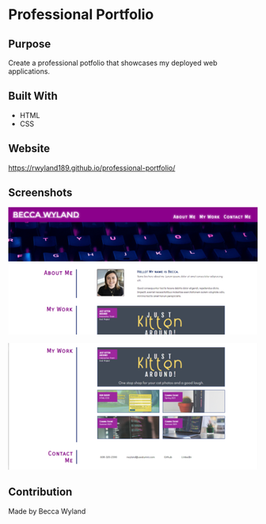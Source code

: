 # Professional Portfolio

## Purpose
Create a professional potfolio that showcases my deployed web applications.

## Built With
* HTML
* CSS

## Website
https://rwyland189.github.io/professional-portfolio/

## Screenshots
![Portfolio Screenshot 1](./assets/images/screenshot-1.png)

![Portfolio Screenshot 2](./assets/images/screenshot-2.png)

## Contribution
Made by Becca Wyland